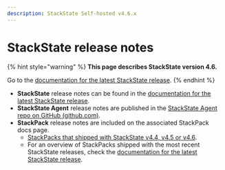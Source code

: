 ```yaml
---
description: StackState Self-hosted v4.6.x
---
```


# StackState release notes

{% hint style="warning" %}
**This page describes StackState version 4.6.**

Go to the [documentation for the latest StackState release](https://docs.stackstate.com/setup/upgrade-stackstate/sts-release-notes).
{% endhint %}

* **StackState** release notes can be found in the [documentation for the latest StackState release](https://docs.stackstate.com/setup/upgrade-stackstate/sts-release-notes).
* **StackState Agent** release notes are published in the [StackState Agent repo on GitHub \(github.com\)](https://github.com/StackVista/stackstate-agent/blob/master/stackstate-changelog.md).
* **StackPack** release notes are included on the associated StackPack docs page. 
  * [StackPacks that shipped with StackState v4.4, v4.5 or v4.6](stackpack-versions.md). 
  * For an overview of StackPacks shipped with the most recent StackState releases, check the [documentation for the latest StackState release](https://docs.stackstate.com/setup/upgrade-stackstate/stackpack-versions).


